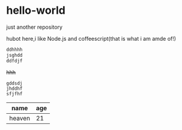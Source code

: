 # hello-world
just another repository

hubot here,i like Node.js and coffeescript(that is what i am amde of!)

```js
ddhhhh
jsghdd
ddfdjf
```
~~hhh~~
```
gddsdj
jhddhf
sfjfhf
```
|name|age|
---|---
|heaven|21|
